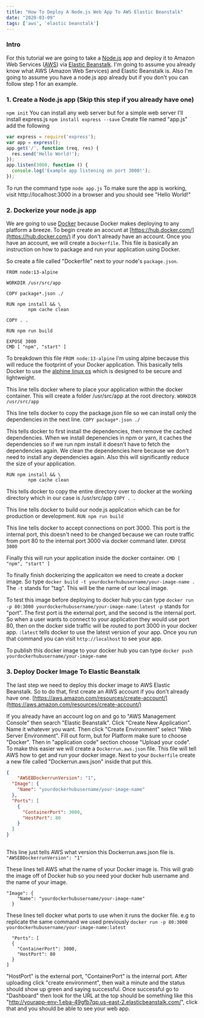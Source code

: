 ```yaml
---
title: "How To Deploy A Node.js Web App To AWS Elastic Beanstalk"
date: "2020-03-09"
tags: ['aws', 'elastic beanstalk']
---
```


### Intro

For this tutorial we are going to take a [Node.js](https://nodejs.org/en/) app and deploy it to Amazon Web Services ([AWS](https://aws.amazon.com/)) via [Elastic Beanstalk](https://aws.amazon.com/elasticbeanstalk/). I'm going to assume you already know what AWS (Amazon Web Services) and Elastic Beanstalk is. Also I'm going to assume you have a node.js app already but if you don't you can follow step 1 for an example.

###  1. Create a Node.js app (Skip this step if you already have one)
```npm init```
You can install any web server but for a simple web server I'll install express.js
```npm install express --save```
Create file named "app.js" add the following
```javascript
var express = require('express');
var app = express();
app.get('/', function (req, res) {
  res.send('Hello World!');
});
app.listen(3000, function () {
  console.log('Example app listening on port 3000!');
});
```
To run the command type
```node app.js```
To make sure the app is working, visit http://localhost:3000 in a browser and you should see "Hello World!"

### 2. Dockerize your node.js app
We are going to use [Docker](https://www.docker.com/) because Docker makes deploying to any platform a breeze. To begin create an acocunt at [https://hub.docker.com/](https://hub.docker.com/) if you don't already have an account. Once you have an account, we will create a `Dockerfile`. This file is basically an instruction on how to package and run your application using Docker.

So create a file called "Dockerfile" next to your node's `package.json`.
```
FROM node:13-alpine

WORKDIR /usr/src/app

COPY package*.json ./

RUN npm install && \
		npm cache clean

COPY . .

RUN npm run build

EXPOSE 3000
CMD [ "npm", "start" ]

```

To breakdown this file
`FROM node:13-alpine`
I'm using alpine because this will reduce the footprint of your Docker application. This basically tells Docker to use the [alphine linux os](https://alpinelinux.org/) which is designed to be secure and lightweight.

This line tells docker where to place your application within the docker container. This will create a folder /usr/src/app at the root directory.
`WORKDIR /usr/src/app`

This line tells docker to copy the package.json file so we can install only the dependencies in the next line.
`COPY package*.json ./`

This tells docker to first install the dependencies, then remove the cached dependencies. When we install depenencies in npm or yarn, it caches the dependencies so if we run npm install it doesn't have to fetch the dependencies again. We clean the dependencies here because we don't need to install any dependencies again. Also this will significantly reduce the size of your application.
```
RUN npm install && \
		npm cache clean
```

This tells docker to copy the entire directory over to docker at the working directory which in our case is /usr/src/app
`COPY . .`

This line tells docker to build our node.js application which can be for production or development.
`RUN npm run build`

This line tells docker to accept connections on port 3000. This port is the internal port, this doesn't need to be changed because we can route traffic from port 80 to the internal port 3000 via docker command later.
`EXPOSE 3000`

Finally this will run your application inside the docker container.
`CMD [ "npm", "start" ]`

To finally finish dockerizing the applicaiton we need to create a docker image. So type
`docker build -t yourdockerhubusername/your-image-name .`
The `-t` stands for "tag". This will be the name of our local image.

To test this image before deploying to docker hub you can type
`docker run -p 80:3000 yourdockerhubusername/your-image-name:latest`
`-p` stands for "port". The first port is the external port, and the second is the internal port. So when a user wants to connect to your application they would use port 80, then on the docker side traffic will be routed to port 3000 in your docker app. `:latest` tells docker to use the latest version of your app. Once you run that command you can visit `http://localhost` to see your app.

To publish this docker image to your docker hub you can type
`docker push yourdockerhubusername/your-image-name`

### 3. Deploy Docker Image To Elastic Beanstalk
The last step we need to deploy this docker image to AWS Elastic Beanstalk. So to do that, first create an AWS account if you don't already have one. [https://aws.amazon.com/resources/create-account/](https://aws.amazon.com/resources/create-account/)

If you already have an account log on and go to "AWS Management Console" then search "Elastic Beanstalk". Click "Create New Application". Name it whatever you want. Then click "Create Environment" select "Web Server Environment". Fill out form, but for Platform make sure to choose "Docker". Then in "application code" section choose "Upload your code". To make this easier we will create a `Dockerrun.aws.json` file. This file will tell AWS how to get and run your docker image. Next to your `Dockerfile` create a new file called "Dockerrun.aws.json" inside that put this.
```json
{
	"AWSEBDockerrunVersion": "1",
  "Image": {
    "Name": "yourdockerhubusername/your-image-name"
  },
  "Ports": [
    {
      "ContainerPort": 3000,
      "HostPort": 80
    }
  ]
}
  
```

This line just tells AWS what version this Dockerrun.aws.json file is.
`"AWSEBDockerrunVersion": "1"`

These lines tell AWS what the name of your Docker image is. This will grab the image off of Docker hub so you need your docker hub username and the name of your image.
```
"Image": {
    "Name": "yourdockerhubusername/your-image-name"
  }
  ```
  
  These lines tell docker what ports to use when it runs the docker file. e.g to replicate the same command we used previously `docker run -p 80:3000 yourdockerhubusername/your-image-name:latest`
  ```
    "Ports": [
    {
      "ContainerPort": 3000,
      "HostPort": 80
    }
  ]
  ```
  
  "HostPort" is the external port, "ContainerPort" is the internal port. After uploading click "create environment", then wait a minute and the status should show up green and saying successful. Once successful go to "Dashboard" then look for the URL at the top should be something like this
  "http://yourapp-env-1.eba-49gfb7qp.us-east-2.elasticbeanstalk.com/", click that and you should be able to see your web app.
